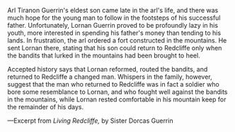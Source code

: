 Arl Tiranon Guerrin's eldest son came late in the arl's life, and there was much hope for the young man to follow in the footsteps of his successful father. Unfortunately, Lornan Guerrin proved to be profoundly lazy in his youth, more interested in spending his father's money than tending to his lands. In frustration, the arl ordered a fort constructed in the mountains. He sent Lornan there, stating that his son could return to Redcliffe only when the bandits that lurked in the mountains had been brought to heel.

Accepted history says that Lornan reformed, routed the bandits, and returned to Redcliffe a changed man. Whispers in the family, however, suggest that the man who returned to Redcliffe was in fact a soldier who bore some resemblance to Lornan, and who fought well against the bandits in the mountains, while Lornan rested comfortable in his mountain keep for the remainder of his days.

—Excerpt from <i> Living Redcliffe, </i> by Sister Dorcas Guerrin
